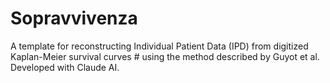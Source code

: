 # Sopravvivenza
A template for reconstructing Individual Patient Data (IPD) from digitized Kaplan-Meier survival curves # using the method described by Guyot et al. Developed with Claude AI.
